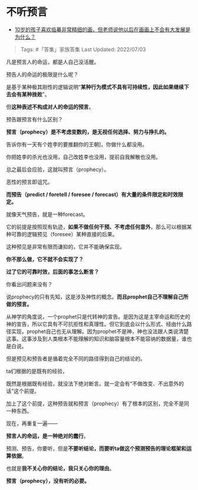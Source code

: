 # 不听预言

- [10岁的孩子喜欢临摹非常精细的画，但老师说他以后在画画上不会有大发展是为什么？](https://www.zhihu.com/question/46904078/answer/2555971267)

>Tags: #「答集」家族答集 
>Last Updated: 2022/07/03

凡是预言人的命运，都是人自己没活醒。

预告人的命运的极限是什么呢？

是基于某种极其刚性的逻辑说明“**某种行为模式不具有可持续性，因此如果继续下去会有某种挫败**”。

但**这种表述不构成对人的命运的预言**。

预告跟预言有什么区别？

**预言（prophecy）是不考虑变数的，是无视任何选择、努力与挣扎的。**

告诉你有一天有个姓李的要推翻你的王朝]，你做什么都没用。

你把姓李的杀光也没用，自己改姓李也没用，提前自我解散也没用。

总之最后会应验，这就叫预言（prophecy）。

恶性的预言即诅咒。

  

**而预告（predict / foretell / foresee / forecast）有大量的条件限定和时效限定。**

就像天气预告，就是一种forecast。

它的前提是按照现有轨迹，**如果不做任何干预、不考虑任何意外**，那么可以根据某种可靠的逻辑预见（foresee）某种直接的后果。

这种预见是非常有限而谦抑的，它并不能确保实现。

**你不那么做，它不就不会实现了？**

**过了它的可靠时效，后面的事怎么断言？**

你看出问题来没有？

  

说prophecy的只有先知，这是涉及神性的概念。**而且prophet自己不理解自己所做的预言。**

从神学的角度说，一个prophet只是代转神的宣告。是因为这是主宰命运和历史的神的宣告，所以它具有不可抗拒性和真理性。但它到底会以什么形式、经由什么路径实现，prophet自己也无从理解。因为prophet不是神，神也没法跟人类说清楚这事。这事涉及到人类根本不能理解的知识和脑容量根本不能容纳的数据量，谁也是白说。

但是预见和预告者是循着完全不同的路径得到自己的结论的。

ta们根据的是既有的经验，

既然是根据既有经验，就没法下绝对断言。就一定会有“不做改变、不出意外的话”这个前提。

加上了这个前提，这种预告就和预言（prophecy）有了根本的区别，完全不是同一种东西。

现在，再重复一遍——

**预言人的命运，是一种绝对的蠢行**。

  

预测、预告，你要听，但是**不要听结论，而要听ta做这个预测预告的理论框架和运算依据**。

也就是**我不关心你的结论，我只关心你的理由**。

  

**预言（prophecy），没有听的必要。**